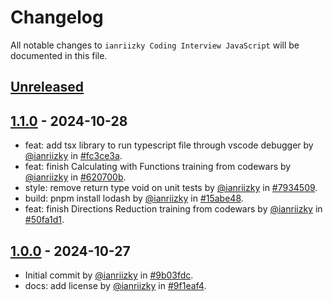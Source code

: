 # Changelog

All notable changes to `ianriizky Coding Interview JavaScript` will be documented in this file.

## [Unreleased](https://github.com/ianriizky/coding-interview-javascript/compare/1.1.0...develop)

## [1.1.0](https://github.com/ianriizky/coding-interview-javascript/releases/tag/1.1.0) - 2024-10-28

- feat: add tsx library to run typescript file through vscode debugger by [@ianriizky](https://github.com/ianriizky) in [#fc3ce3a](https://github.com/ianriizky/coding-interview-javascript/commit/fc3ce3a296df795b18cb66a2252585fcaad7a881).
- feat: finish Calculating with Functions training from codewars by [@ianriizky](https://github.com/ianriizky) in [#620700b](https://github.com/ianriizky/coding-interview-javascript/commit/620700b775b77b11a42cb93f874062a220fb9c12).
- style: remove return type void on unit tests by [@ianriizky](https://github.com/ianriizky) in [#7934509](https://github.com/ianriizky/coding-interview-javascript/commit/793450987e9a1f51971007f8ad9f1292646e2453).
- build: pnpm install lodash by [@ianriizky](https://github.com/ianriizky) in [#15abe48](https://github.com/ianriizky/coding-interview-javascript/commit/15abe48532ad0756bbdbc6c432e1e98d0120f08e).
- feat: finish Directions Reduction training from codewars by [@ianriizky](https://github.com/ianriizky) in [#50fa1d1](https://github.com/ianriizky/coding-interview-javascript/commit/50fa1d1ffb39a5484617fd2147afa19193f01c33).

## [1.0.0](https://github.com/ianriizky/coding-interview-javascript/releases/tag/1.0.0) - 2024-10-27

- Initial commit by [@ianriizky](https://github.com/ianriizky) in [#9b03fdc](https://github.com/ianriizky/coding-interview-javascript/commit/9b03fdc2aa55acd1a39a4d3827ef26738df3d3bb).
- docs: add license by [@ianriizky](https://github.com/ianriizky) in [#9f1eaf4](https://github.com/ianriizky/coding-interview-javascript/commit/9f1eaf43b1e8a75db15ff76d8eb16c73c23a978f).
